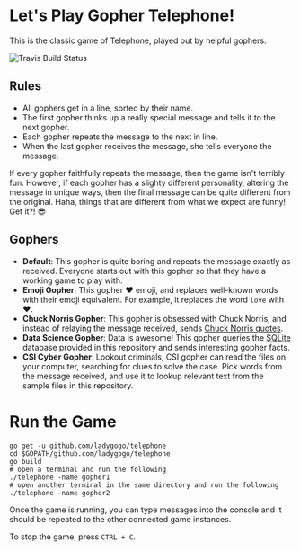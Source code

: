 # Let's Play Gopher Telephone!

This is the classic game of Telephone, played out by helpful gophers.

![Travis Build Status](https://travis-ci.org/ladygogo/telephone.svg?branch=master)

## Rules
* All gophers get in a line, sorted by their name.
* The first gopher thinks up a really special message and tells it to the next gopher.
* Each gopher repeats the message to the next in line.
* When the last gopher receives the message, she tells everyone the message.

If every gopher faithfully repeats the message, then the game isn't terribly fun. However, if each gopher has a slighty different personality, altering the message in unique ways, then the final message can be quite different from the original. Haha, things that are different from what we expect are funny! Get it?! 😎

## Gophers

* **Default**: This gopher is quite boring and repeats the message exactly as received. Everyone starts out with this gopher so that they have a working game to play with.
* **Emoji Gopher**: This gopher ❤️ emoji, and replaces well-known words with their emoji equivalent. For example, it replaces the word `love` with ❤️.
* **Chuck Norris Gopher**: This gopher is obsessed with Chuck Norris, and instead of relaying the message received, sends [Chuck Norris quotes](norris).
* **Data Science Gopher**: Data is awesome! This gopher queries the [SQLite](sqlite) database provided in this repository and sends interesting gopher facts.
* **CSI Cyber Gopher**: Lookout criminals, CSI gopher can read the files on your computer, searching for clues to solve the case. Pick words from the message received, and use it to lookup relevant text from the sample files in this repository.

[norris]: http://api.icndb.com/jokes/random
[sqlite]: https://github.com/mattn/go-sqlite3
[aciitext]: http://artii.herokuapp.com/make?text=gophers

# Run the Game

```
go get -u github.com/ladygogo/telephone
cd $GOPATH/github.com/ladygogo/telephone
go build
# open a terminal and run the following
./telephone -name gopher1
# open another terminal in the same directory and run the following
./telephone -name gopher2
```

Once the game is running, you can type messages into the console and it should
be repeated to the other connected game instances.

To stop the game, press `CTRL + C`.